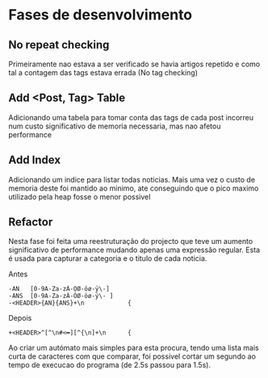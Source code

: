 # Fases de desenvolvimento

## No repeat checking
Primeiramente nao estava a ser verificado se havia artigos repetido e como tal a contagem das tags estava errada (No tag checking)

## Add <Post, Tag> Table
Adicionando uma tabela para tomar conta das tags de cada post incorreu num custo significativo de memoria necessaria, mas nao afetou performance

## Add Index
Adicionando um indice para listar todas noticias. Mais uma vez o custo de memoria deste foi mantido ao minimo, ate conseguindo que o pico maximo utilizado pela heap fosse o menor possivel

## Refactor
Nesta fase foi feita uma reestruturação do projecto que teve um aumento significativo de performance mudando apenas uma expressão regular. Esta é usada para capturar a categoria e o titulo de cada noticia.

Antes
```
-AN   [0-9A-Za-zÀ-ÖØ-öø-ÿ\-]
-ANS  [0-9A-Za-zÀ-ÖØ-öø-ÿ\- ]
-<HEADER>{AN}{ANS}+\n            {
```
Depois
```
+<HEADER>^[^\n#<━][^{\n]+\n      {
```
Ao criar um autómato mais simples para esta procura, tendo uma lista mais curta de caracteres com que comparar, foi possivel cortar um segundo ao tempo de execucao do programa (de 2.5s passou para 1.5s).
